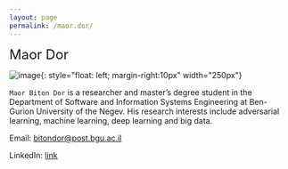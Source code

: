 ```yaml
---
layout: page
permalink: /maor.dor/
---
```


 <font size="5">Maor Dor</font>

![image]({{site.baseurl}}/assets/members/maor.dor.jpg){: style="float: left; margin-right:10px" width="250px"} 

`Maor Biton Dor` is a researcher and master’s degree student in the Department of Software and Information Systems Engineering at Ben-Gurion University of the Negev. His research interests include adversarial learning, machine learning, deep learning and big data.

Email: [bitondor@post.bgu.ac.il](mailto:bitondor@post.bgu.ac.il)

LinkedIn: [link](https://www.linkedin.com/in/maor-biton-dor/)

